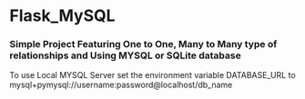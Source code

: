 # Flask_MySQL

### Simple Project Featuring One to One, Many to Many type of relationships and Using MYSQL or SQLite database

To use Local MYSQL Server set the environment variable DATABASE_URL to mysql+pymysql://username:password@localhost/db_name
